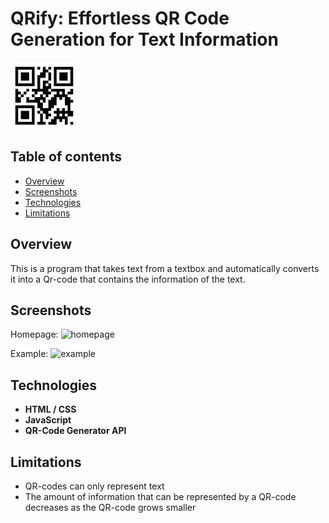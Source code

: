 # QRify: Effortless QR Code Generation for Text Information
![](styles/favicon.PNG)

## Table of contents
* [Overview](#overview)
* [Screenshots](#screenshot)
* [Technologies](#technologies)
* [Limitations](#limitations)

## Overview
This is a program that takes text from a textbox and automatically converts it into a Qr-code that contains the information of the text.

## Screenshots
Homepage:
![homepage](https://drive.google.com/uc?export=view&id=1WPmbdeg-Ko-itLdpvrTrN88OLNCTylGn)

Example:
![example](https://drive.google.com/uc?export=view&id=1BpCTIwQu_9C77L_-Hgl-0NQNmVV-Faip)

## Technologies
- **HTML / CSS**
- **JavaScript**
- **QR-Code Generator API**

## Limitations
- QR-codes can only represent text
- The amount of information that can be represented by a QR-code decreases as the QR-code grows smaller
